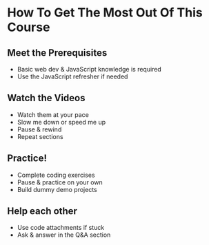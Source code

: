 # How To Get The Most Out Of This Course

## Meet the Prerequisites

-   Basic web dev & JavaScript knowledge is required
-   Use the JavaScript refresher if needed

## Watch the Videos

-   Watch them at your pace
-   Slow me down or speed me up
-   Pause & rewind
-   Repeat sections

## Practice!

-   Complete coding exercises
-   Pause & practice on your own
-   Build dummy demo projects

## Help each other

-   Use code attachments if stuck
-   Ask & answer in the Q&A section
